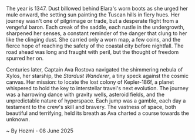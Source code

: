 
The year is 1347.  Dust billowed behind Elara's worn boots as she urged her mule onward, the setting sun painting the Tuscan hills in fiery hues.  Her journey wasn't one of pilgrimage or trade, but a desperate flight from a vengeful baron.  Each creak of the saddle, each rustle in the undergrowth, sharpened her senses, a constant reminder of the danger that clung to her like the clinging dust.  She carried only a worn map, a few coins, and the fierce hope of reaching the safety of the coastal city before nightfall.  The road ahead was long and fraught with peril, but the thought of freedom spurred her on.

Centuries later, Captain Ava Rostova navigated the shimmering nebula of Xylos, her starship, the *Stardust Wanderer*, a tiny speck against the cosmic canvas.  Her mission: to locate the lost colony of Kepler-186f, a planet whispered to hold the key to interstellar travel's next evolution.  The journey was a harrowing dance with gravity wells, asteroid fields, and the unpredictable nature of hyperspace.  Each jump was a gamble, each day a testament to the crew's skill and bravery. The vastness of space, both beautiful and terrifying, held its breath as Ava charted a course towards the unknown.

~ By Hozmi - 08 June 2025
